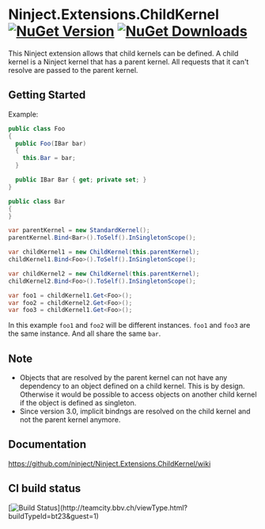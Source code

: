 # Ninject.Extensions.ChildKernel [![NuGet Version](http://img.shields.io/nuget/v/Ninject.Extensions.ChildKernel.svg?style=flat)](https://www.nuget.org/packages/Ninject.Extensions.ChildKernel/) [![NuGet Downloads](http://img.shields.io/nuget/dt/Ninject.Extensions.ChildKernel.svg?style=flat)](https://www.nuget.org/packages/Ninject.Extensions.ChildKernel/)
This Ninject extension allows that child kernels can be defined. A child kernel is a 
Ninject kernel that has a parent kernel. All requests that it can't resolve are passed
to the parent kernel.

## Getting Started
Example:
```C#
public class Foo
{
  public Foo(IBar bar)
  {
    this.Bar = bar;
  }

  public IBar Bar { get; private set; }
}

public class Bar
{
}

var parentKernel = new StandardKernel();
parentKernel.Bind<Bar>().ToSelf().InSingletonScope();

var childKernel1 = new ChildKernel(this.parentKernel);
childKernel1.Bind<Foo>().ToSelf().InSingletonScope();

var childKernel2 = new ChildKernel(this.parentKernel);
childKernel2.Bind<Foo>().ToSelf().InSingletonScope();

var foo1 = childKernel1.Get<Foo>();
var foo2 = childKernel2.Get<Foo>();
var foo3 = childKernel1.Get<Foo>();
```
In this example `foo1` and `foo2` will be different instances. 
`foo1` and `foo3` are the same instance. 
And all share the same `bar`.

## Note
- Objects that are resolved by the parent kernel can not have any dependency to an object
  defined on a child kernel. This is by design. Otherwise it would be possible to access
  objects on another child kernel if the object is defined as singleton.
- Since version 3.0, implicit bindngs are resolved on the child kernel and not the parent 
  kernel anymore.

## Documentation
https://github.com/ninject/Ninject.Extensions.ChildKernel/wiki

## CI build status
[![Build Status](https://teamcity.bbv.ch/app/rest/builds/buildType:(id:bt23)/statusIcon)](http://teamcity.bbv.ch/viewType.html?buildTypeId=bt23&guest=1)
